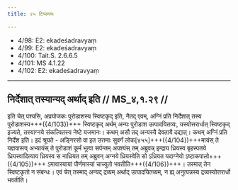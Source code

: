 ```yaml
---
title: २५ टिप्पणयः

---
```

- 4/98: E2: ekadeśadravyaṃ
- 4/99: E2: ekadeśadravyaṃ
- 4/100: Tait.S. 2.6.6.5
- 4/101: MS 4.1.22
- 4/102: E2: ekadeśadravyaṃ

____________________________________________


## निर्देशात् तस्यान्यद् अर्थाद् इति // MS_४,१.२९ //

इति चेत् पश्यसि, अप्रयोजकः पुरोडाशस्य स्विष्टकृद् इति, नैतद् एवम्, अग्निं प्रति निर्देशात् तस्य पुरोडाशस्य+++({4/103})+++ स्विष्टकृद् अर्थम् अन्यः पुरोडाश उत्पादयितव्यः, यस्योत्तरार्धात् स्विष्टकृद् इज्यते, तस्याग्नये संकल्पितस्य नेष्टे यजमानः। कथम् असौ तद् अन्यस्यै देवतायै दद्यात्। कथम् अग्निं प्रति निर्देश इति। इदं श्रूयते - अङ्गिरसो वा इत उत्तमाः सुवर्गं लोक[४५५]+++({4/104})+++मायंस् ते यज्ञवास्त्व् अभ्यायंस् ते पुरोडाशं कूर्मं भूत्वा सर्पन्तम् अपश्यंस् तम् अब्रुवन्न् इन्द्राय ध्रियस्व बृहस्पतये ध्रियस्वादित्याय ध्रियस्व स नाध्रियत तम् अब्रुवन् अग्नये ध्रियस्वेति सो ऽध्रियत यदाग्नेयो ऽष्टाकपालो+++({4/105})+++ ऽमावास्यायां पौर्णमास्यां चाच्युतो भवतीति+++({4/106})+++। तस्मात् तेन स्विष्टकृतो न संबन्धः। एवं चेत् तस्माद् अन्यद् द्रव्यम् अर्थाद् उत्पादयितव्यम्, न ह्य् अनुत्पन्नस्य द्रव्यस्योत्तरार्धो भवतीति।
